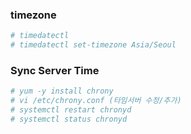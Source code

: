 
### timezone
```sh
# timedatectl
# timedatectl set-timezone Asia/Seoul
```
### Sync Server Time
```sh
# yum -y install chrony
# vi /etc/chrony.conf (타임서버 수정/추가)
# systemctl restart chronyd
# systemctl status chronyd
```
